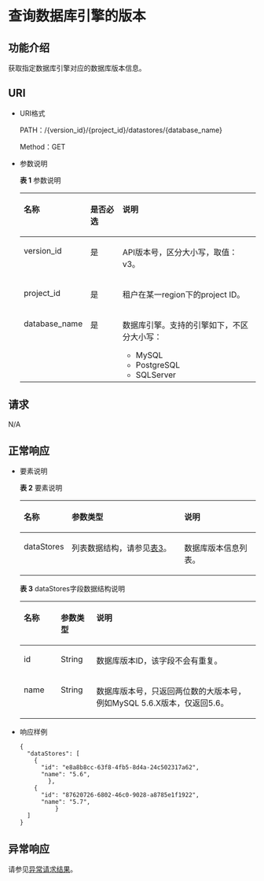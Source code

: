 # 查询数据库引擎的版本<a name="rds_06_0001"></a>

## 功能介绍<a name="section61759636"></a>

获取指定数据库引擎对应的数据库版本信息。

## URI<a name="section18965813"></a>

-   URI格式

    PATH：/\{version\_id\}/\{project\_id\}/datastores/\{database\_name\}

    Method：GET

-   参数说明

    **表 1**  参数说明

    <a name="table58427690"></a>
    <table><thead align="left"><tr id="row1482002"><th class="cellrowborder" valign="top" width="21.3%" id="mcps1.2.4.1.1"><p id="p52933326"><a name="p52933326"></a><a name="p52933326"></a>名称</p>
    </th>
    <th class="cellrowborder" valign="top" width="14.91%" id="mcps1.2.4.1.2"><p id="p59740974"><a name="p59740974"></a><a name="p59740974"></a>是否必选</p>
    </th>
    <th class="cellrowborder" valign="top" width="63.79%" id="mcps1.2.4.1.3"><p id="p7180698"><a name="p7180698"></a><a name="p7180698"></a>说明</p>
    </th>
    </tr>
    </thead>
    <tbody><tr id="row17466105350"><td class="cellrowborder" valign="top" width="21.3%" headers="mcps1.2.4.1.1 "><p id="p184490251502"><a name="p184490251502"></a><a name="p184490251502"></a>version_id</p>
    </td>
    <td class="cellrowborder" valign="top" width="14.91%" headers="mcps1.2.4.1.2 "><p id="p179760341502"><a name="p179760341502"></a><a name="p179760341502"></a>是</p>
    </td>
    <td class="cellrowborder" valign="top" width="63.79%" headers="mcps1.2.4.1.3 "><p id="p467726811502"><a name="p467726811502"></a><a name="p467726811502"></a>API版本号，区分大小写，取值：v3。</p>
    </td>
    </tr>
    <tr id="row44765691"><td class="cellrowborder" valign="top" width="21.3%" headers="mcps1.2.4.1.1 "><p id="p2142393"><a name="p2142393"></a><a name="p2142393"></a>project_id</p>
    </td>
    <td class="cellrowborder" valign="top" width="14.91%" headers="mcps1.2.4.1.2 "><p id="p39316155"><a name="p39316155"></a><a name="p39316155"></a>是</p>
    </td>
    <td class="cellrowborder" valign="top" width="63.79%" headers="mcps1.2.4.1.3 "><p id="p1434580163733"><a name="p1434580163733"></a><a name="p1434580163733"></a>租户在某一region下的project ID。</p>
    </td>
    </tr>
    <tr id="row5992637"><td class="cellrowborder" valign="top" width="21.3%" headers="mcps1.2.4.1.1 "><p id="p15641626"><a name="p15641626"></a><a name="p15641626"></a>database_name</p>
    </td>
    <td class="cellrowborder" valign="top" width="14.91%" headers="mcps1.2.4.1.2 "><p id="p59012183"><a name="p59012183"></a><a name="p59012183"></a>是</p>
    </td>
    <td class="cellrowborder" valign="top" width="63.79%" headers="mcps1.2.4.1.3 "><p id="p26952636163519"><a name="p26952636163519"></a><a name="p26952636163519"></a>数据库引擎。支持的引擎如下，不区分大小写：</p>
    <a name="ul924933143511"></a><a name="ul924933143511"></a><ul id="ul924933143511"><li>MySQL</li><li>PostgreSQL</li><li>SQLServer</li></ul>
    </td>
    </tr>
    </tbody>
    </table>


## 请求<a name="section36474591"></a>

N/A

## 正常响应<a name="section59835867"></a>

-   要素说明

    **表 2**  要素说明

    <a name="table29752153"></a>
    <table><thead align="left"><tr id="row62070345"><th class="cellrowborder" valign="top" width="16.6%" id="mcps1.2.4.1.1"><p id="p61642077"><a name="p61642077"></a><a name="p61642077"></a>名称</p>
    </th>
    <th class="cellrowborder" valign="top" width="50.07%" id="mcps1.2.4.1.2"><p id="p26952341"><a name="p26952341"></a><a name="p26952341"></a>参数类型</p>
    </th>
    <th class="cellrowborder" valign="top" width="33.33%" id="mcps1.2.4.1.3"><p id="p35656026"><a name="p35656026"></a><a name="p35656026"></a>说明</p>
    </th>
    </tr>
    </thead>
    <tbody><tr id="row2456979"><td class="cellrowborder" valign="top" width="16.6%" headers="mcps1.2.4.1.1 "><p id="p64797609"><a name="p64797609"></a><a name="p64797609"></a>dataStores</p>
    </td>
    <td class="cellrowborder" valign="top" width="50.07%" headers="mcps1.2.4.1.2 "><p id="p14114947"><a name="p14114947"></a><a name="p14114947"></a>列表数据结构，请参见<a href="#table66531170">表3</a>。</p>
    </td>
    <td class="cellrowborder" valign="top" width="33.33%" headers="mcps1.2.4.1.3 "><p id="p22140377"><a name="p22140377"></a><a name="p22140377"></a>数据库版本信息列表。</p>
    </td>
    </tr>
    </tbody>
    </table>

    **表 3**  dataStores字段数据结构说明

    <a name="table66531170"></a>
    <table><thead align="left"><tr id="row12984378"><th class="cellrowborder" valign="top" width="15.659999999999998%" id="mcps1.2.4.1.1"><p id="p45101667"><a name="p45101667"></a><a name="p45101667"></a>名称</p>
    </th>
    <th class="cellrowborder" valign="top" width="15.1%" id="mcps1.2.4.1.2"><p id="p29356372"><a name="p29356372"></a><a name="p29356372"></a>参数类型</p>
    </th>
    <th class="cellrowborder" valign="top" width="69.24%" id="mcps1.2.4.1.3"><p id="p29055926"><a name="p29055926"></a><a name="p29055926"></a>说明</p>
    </th>
    </tr>
    </thead>
    <tbody><tr id="row4719792"><td class="cellrowborder" valign="top" width="15.659999999999998%" headers="mcps1.2.4.1.1 "><p id="p46758891"><a name="p46758891"></a><a name="p46758891"></a>id</p>
    </td>
    <td class="cellrowborder" valign="top" width="15.1%" headers="mcps1.2.4.1.2 "><p id="p29373839"><a name="p29373839"></a><a name="p29373839"></a>String</p>
    </td>
    <td class="cellrowborder" valign="top" width="69.24%" headers="mcps1.2.4.1.3 "><p id="p30470722"><a name="p30470722"></a><a name="p30470722"></a>数据库版本ID，该字段不会有重复。</p>
    </td>
    </tr>
    <tr id="row5801050"><td class="cellrowborder" valign="top" width="15.659999999999998%" headers="mcps1.2.4.1.1 "><p id="p123050"><a name="p123050"></a><a name="p123050"></a>name</p>
    </td>
    <td class="cellrowborder" valign="top" width="15.1%" headers="mcps1.2.4.1.2 "><p id="p9967070"><a name="p9967070"></a><a name="p9967070"></a>String</p>
    </td>
    <td class="cellrowborder" valign="top" width="69.24%" headers="mcps1.2.4.1.3 "><p id="p2026335"><a name="p2026335"></a><a name="p2026335"></a>数据库版本号，只返回两位数的大版本号，例如MySQL 5.6.X版本，仅返回5.6。</p>
    </td>
    </tr>
    </tbody>
    </table>


-   响应样例

    ```
    {
      "dataStores": [
        {
          "id": "e8a8b8cc-63f8-4fb5-8d4a-24c502317a62",
          "name": "5.6",
            },
        {
          "id": "87620726-6802-46c0-9028-a8785e1f1922",
          "name": "5.7",
              }
      ]
    }
    ```


## 异常响应<a name="section1651899"></a>

请参见[异常请求结果](null.md)。

